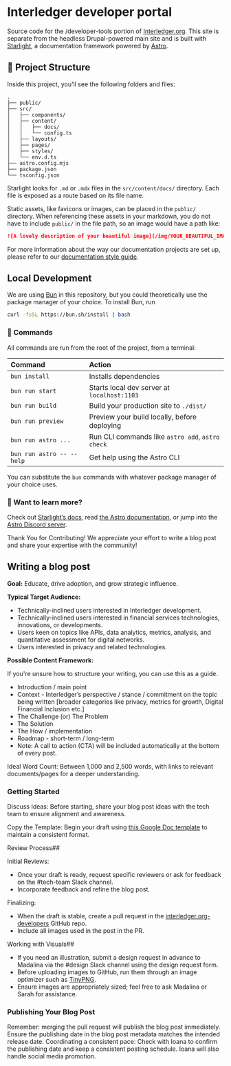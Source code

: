 # Interledger developer portal

Source code for the /developer-tools portion of [Interledger.org](https://interledger.org/). This site is separate from the headless Drupal-powered main site and is built with [Starlight](https://starlight.astro.build/), a documentation framework powered by [Astro](https://astro.build/).

## 🚀 Project Structure

Inside this project, you'll see the following folders and files:

```
.
├── public/
├── src/
│   ├── components/
│   ├── content/
│   │   ├── docs/
│   │   └── config.ts
│   ├── layouts/
│   ├── pages/
│   ├── styles/
│   └── env.d.ts
├── astro.config.mjs
├── package.json
└── tsconfig.json
```

Starlight looks for `.md` or `.mdx` files in the `src/content/docs/` directory. Each file is exposed as a route based on its file name.

Static assets, like favicons or images, can be placed in the `public/` directory. When referencing these assets in your markdown, you do not have to include `public/` in the file path, so an image would have a path like:

```md
![A lovely description of your beautiful image](/img/YOUR_BEAUTIFUL_IMAGE.png)
```

For more information about the way our documentation projects are set up, please refer to our [documentation style guide](https://interledger.tech/#docs-site-building).

## Local Development

We are using [Bun](https://bun.sh/) in this repository, but you could theoretically use the package manager of your choice. To install Bun, run

```sh
curl -fsSL https://bun.sh/install | bash
```

### 🧞 Commands

All commands are run from the root of the project, from a terminal:

| Command                   | Action                                           |
| :------------------------ | :----------------------------------------------- |
| `bun install`             | Installs dependencies                            |
| `bun run start`           | Starts local dev server at `localhost:1103`      |
| `bun run build`           | Build your production site to `./dist/`          |
| `bun run preview`         | Preview your build locally, before deploying     |
| `bun run astro ...`       | Run CLI commands like `astro add`, `astro check` |
| `bun run astro -- --help` | Get help using the Astro CLI                     |

You can substitute the `bun` commands with whatever package manager of your choice uses.

### 👀 Want to learn more?

Check out [Starlight’s docs](https://starlight.astro.build/), read [the Astro documentation](https://docs.astro.build), or jump into the [Astro Discord server](https://astro.build/chat).

Thank You for Contributing! We appreciate your effort to write a blog post and share your expertise with the community!

## Writing a blog post

**Goal:** Educate, drive adoption, and grow strategic influence.

**Typical Target Audience:**

* Technically-inclined users interested in Interledger development.
* Technically-inclined users interested in financial services technologies, innovations, or developments.
* Users keen on topics like APIs, data analytics, metrics, analysis, and quantitative assessment for digital networks.
* Users interested in privacy and related technologies.

**Possible Content Framework:**

If you're unsure how to structure your writing, you can use this as a guide.

* Introduction / main point
* Context - Interledger’s perspective / stance / commitment on the topic being written [broader categories like privacy, metrics for growth, Digital Financial Inclusion etc.]
* The Challenge (or) The Problem
* The Solution
* The How / implementation
* Roadmap - short-term / long-term
* Note: A call to action (CTA) will be included automatically at the bottom of every post.

Ideal Word Count: Between 1,000 and 2,500 words, with links to relevant documents/pages for a deeper understanding.

### Getting Started

Discuss Ideas: Before starting, share your blog post ideas with the tech team to ensure alignment and awareness.

Copy the Template: Begin your draft using [this Google Doc template](https://docs.google.com/document/d/1L7vzsYORg9xmf72ljTdmyekpq2vJ7eQZ9atM2uAXgUM/edit?usp=sharing) to maintain a consistent format.

Review Process## 

Initial Reviews:

* Once your draft is ready, request specific reviewers or ask for feedback on the #tech-team Slack channel.
* Incorporate feedback and refine the blog post.

Finalizing:

* When the draft is stable, create a pull request in the [interledger.org-developers](https://github.com/interledger/interledger.org-developers) GitHub repo.
* Include all images used in the post in the PR.

Working with Visuals## 

* If you need an illustration, submit a design request in advance to Madalina via the #design Slack channel using the design request form.
* Before uploading images to GitHub, run them through an image optimizer such as [TinyPNG](https://tinypng.com/).
* Ensure images are appropriately sized; feel free to ask Madalina or Sarah for assistance.

### Publishing Your Blog Post

Remember: merging the pull request will publish the blog post immediately.
Ensure the publishing date in the blog post metadata matches the intended release date.
Coordinating a consistent pace: Check with Ioana to confirm the publishing date and keep a consistent posting schedule. Ioana will also handle social media promotion.
